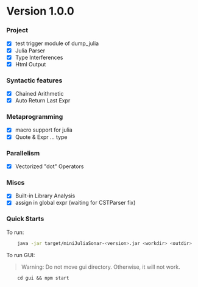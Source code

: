 # Version 1.0.0
### Project
- [x] test trigger module of dump_julia
- [x] Julia Parser
- [x] Type Interferences
- [x] Html Output

### Syntactic features
- [x] Chained Arithmetic
- [x] Auto Return Last Expr
 
### Metaprogramming
- [x] macro support for julia
- [x] Quote & Expr ... type

### Parallelism
- [x] Vectorized "dot" Operators

### Miscs
- [x] Built-in Library Analysis
- [x] assign in global expr (waiting for CSTParser fix)

### Quick Starts
To run:
```bash
    java -jar target/miniJuliaSonar-<version>.jar <workdir> <outdir>
```

To run GUI:
> Warning: Do not move gui directory. Otherwise, it will not work.
```
    cd gui && npm start
```
